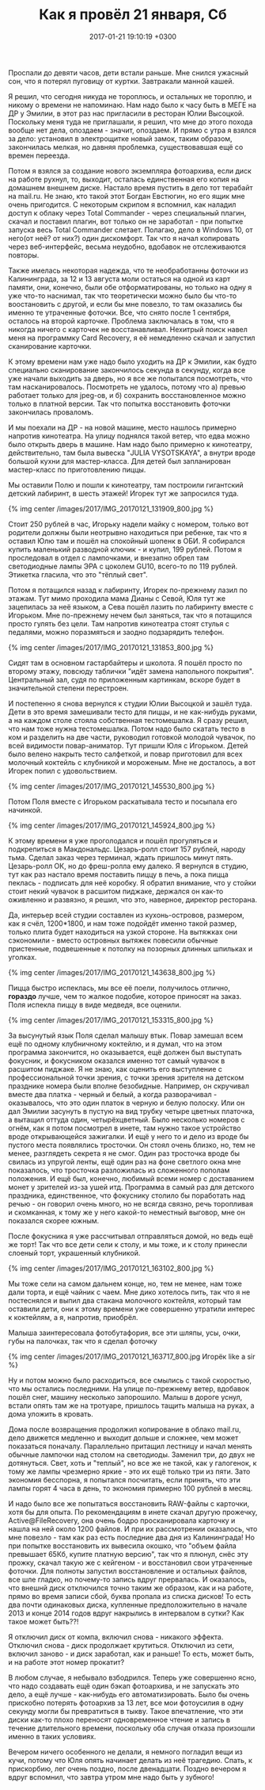﻿---
layout: post
title: "Как я провёл 21 января, Сб"
date: 2017-01-21 19:10:19 +0300
comments: true
categories: 
---
Проспали до девяти часов, дети встали раньше. Мне снился ужасный сон, что я потерял пуговицу от куртки. Завтракали манной кашей.

Я решил, что сегодня никуда не тороплюсь, и остальных не тороплю, и никому о времени не напоминаю. Нам надо было к часу быть в МЕГЕ на ДР у Эмилии, в этот раз нас пригласили в ресторан Юлии Высоцкой. Поскольку меня туда не приглашали, я решил, что мне до этого похода вообще нет дела, опоздаем - значит, опоздаем. И прямо с утра я взялся за дело: установил в электрощитке новый замок, таким образом, закончилась мелкая, но давняя проблемка, существовавшая ещё со времен переезда. 

Потом я взялся за создание нового экземпляра фотоархива, если диск на работе рухнул, то, выходит, осталась единственная его копия на домашнем внешнем диске. Настало время пустить в дело тот терабайт на mail.ru. Не знаю, кто такой этот Богдан Евстюгин, но его ящик мне очень пригодится. С некоторым скрипом я вспомнил, как наладил доступ к облаку через Total Commander - через специальный плагин, скачал и поставил плагин, вот только он не заработал - при попытке запуска весь Total Commander слетает. Полагаю, дело в Windows 10, от него(от неё? от них?) один дискомфорт. Так что я начал копировать через веб-интерфейс, весьма неудобно, вдобавок не отслеживаются повторы.

Также имелась некоторая надежда, что те необработанны фоточки из Калининграда, за 12 и 13 августа моли остаться на одной из карт памяти, они, конечно, были обе отформатированы, но только на одну я уже что-то наснимал, так что теоретически можно было бы что-то воостановить с другой, и если бы мне повезло, то там оказались бы именно те утраченные фоточки. Все, что снято после 1 сентября, осталось на второй карточке. Проблема заключалась в том, что я никогда ничего с карточек не восстанавливал. Нехитрый поиск навел меня на программку Card Recovery, я её немедленно скачал и запустил сканирование карточки. 

К этому времени нам уже надо было уходить на ДР к Эмилии, как будто специально сканирование закончилось секунда в секунду, когда все уже начали выходить за дверь, но я все же попытался посмотреть, что там насканировалось. Посмотреть не удалось, потому что а) превью работает только для jpeg-ов, и б) сохранить восстановленное можно только в платной версии. Так что попытка восстановить фоточки закончилась проваломъ.

И мы поехали на ДР - на новой машине, место нашлось примерно напротив кинотеатра. На улицу поднялся такой ветер, что едва можно было открыть дверь в машине. Нам надо было примерно к кинотеатру, действительно, там была вывеска "JULIA VYSOTSKAYA", а внутри вроде большой кухни для мастер-класса. Для детей был запланирован мастер-класс по приготовлению пиццы. 

Мы оставили Полю и пошли к кинотеатру, там построили гигантский детский лабиринт, в шесть этажей! Игорек тут же запросился туда.

{% img center /images/2017/IMG_20170121_131909_800.jpg %}

Стоит 250 рублей в час, Игорьку надели майку с номером, только вот родители должны были неотрывно находиться при ребенке, так что я оставил Юлю там и пошёл на спокойный шопенк в ОБИ. Я собирался купить маленький разводной ключик - и купил, 199 рублей. Потом я проследовал в отдел с лампочками, и внезапно обрел там светодиодные лампы ЭРА с цоколем GU10, всего-то по 119 рублей. Этикетка гласила, что это "тёплый свет".

Потом я потащился назад к лабиринту, Игорек по-прежнему лазил по этажам. Тут мимо проходила мама Дианы с Севой, Юля тут же зацепилась за неё языком, а Сева пошёл лазить по лабиринту вместе с Игорьком. Мне по-прежнему нечем был заняться, так что я потащился просто гулять без цели. Там напротив кинотеатра стоят стулья с педалями, можно поразмяться и заодно подзарядить телефон.

{% img center /images/2017/IMG_20170121_131853_800.jpg %}

Сидят там в основном гастарбайтеры и школота. Я пошёл просто по второму этажу, повсюду таблички "идёт замена напольного покрытия". Центральный зал, судя по приложенным картинкам, вскоре будет в значительной степени перестроен.

И постепенно я снова вернулся к студии Юлии Высоцкой и зашёл туда. Дети в это время замешивали тесто для пиццы, и не как-нибудь руками, а на каждом столе стояла собственная тестомешалка. Я сразу решил, что нам тоже нужна тестомешалка. Потом надо было скатать тесто в ком и разделить на две части, руководил готовкой молодой чувачок, по всей видимости повар-аниматор. Тут пришли Юля с Игорьком. Детей было велено накрыть тесто салфеткой, и повар приготовил для всех молочный коктейль с клубникой и мороженым. Мне не досталось, а вот Игорек попил с удовольствием.

{% img center /images/2017/IMG_20170121_145530_800.jpg %}

Потом Поля вместе с Игорьком раскатывала тесто и посыпала его начинкой. 

{% img center /images/2017/IMG_20170121_145924_800.jpg %}

К этому времени я уже проголодался и пошёл прогуляться и подкрепиться в Макдональдс. Цезарь-ролл стоит 157 рублей, народу тьма. Сделал заказ через терминал, ждать пришлось минут пять. Цезарь-ролл ОК, но до фреш-ролла ему далеко. Я вернулся в студию, тут как раз настало время поставить пиццу в печь, а пока пицца пеклась - подписать для неё коробку. Я обратил внимание, что у стойки стоит некий чувачок в расшитом пиджаке, держался он как-то оживленно и развязно, я решил, что это, наверное, директор ресторана. 

Да, интерьер всей студии составлен из кухонь-островов, размером, как я счёл, 1200\*1800, и нам тоже подойдёт именно такой размер, только плита будет находиться на узкой стороне. На вытяжках они сэкономили - вместо островных вытяжек повесили обычные пристенные, подвешенные к потолку на позорных длинных шпильках и уголках.

{% img center /images/2017/IMG_20170121_143638_800.jpg %}

Пицца быстро испеклась, мы все её поели, получилось отлично, **гораздо** лучше, чем то жалкое подобие, которое приносят на заказ. Поля испекла пиццу в виде медведя, все оценили. 

{% img center /images/2017/IMG_20170121_153315_800.jpg %}

За высунутый язык Поля сделал малышу втык. Повар замешал всем ещё по одному клубничному коктейлю, и я думал, что на этом программа закончится, но оказывается, ещё должен был выступать фокусник, и фокусником оказался именно тот самый чувачок в расшитом пиджаке. Я не знаю, как оценить его выступление с профессиональной точки зрения, с точки зрения зрителя на детском празднике номера были вполне безобидные. Например, он скручивал вместе два платка - черный и белый, а когда разворачивал - оказывалось, что это один платок в черную и белую полоску. Или он дал Эмилии засунуть в пустую на вид трубку четыре цветных платочка, а вытащил оттуда один, четырёхцветный. Было несколько номеров с огнём, как я потом посмотрел в инете, там нужно такое устройство вроде открывающейся зажигалки. И ещё у него то и дело из вроде бы пустого места появлялись тросточки. Он стоял очень близко, но, тем не менее, разглядеть секрета я не смог. Один раз тросточка вроде бы свилась из упругой ленты, ещё один раз на фоне светлого окна мне показалось, что тросточка разложилась из сложенного пополам положения. И ещё был, конечно, любимый всеми номер с доставанием монет у зрителей из-за ушей итд. Программа в самый раз для детского праздника, единственное, что фокуснику столило бы поработать над речью - он говорил очень много, но не всягда связно, речь торопливая и скомканная, к тому же у него какой-то неместный выговор, мне он показался скорее южным.   

После фокусника я уже рассчитывал отправляться домой, но ведь ещё же торт! Так что все дети сели к столу, и мы тоже, и к столу принесли слоеный торт, украшенный клубникой. 

{% img center /images/2017/IMG_20170121_163102_800.jpg %}

Мы тоже сели на самом дальнем конце, но, тем не менее, нам тоже дали торта, и ещё чайник с чаем. Мне дико хотелось пить, так что я не постеснялся и выпил два стакана молочного коктейля, который там оставили дети, они к этому времени уже совершенно утратили интерес к коктейлям, а я, напротив, приобрёл. 

Малыша заинтересовала фотобутафория, все эти шляпы, усы, очки, губы на палочках, так что я сделал фоточку 

{% img center /images/2017/IMG_20170121_163717_800.jpg Игорёк like a sir %}

Ну и потом можно было расходиться, все смылись с такой скоростью, что мы остались последними. На улице по-прежнему ветер, вдобавок пошёл снег, машину несколько запорошило. Малыш в дороге уснул, встали опять там же на тротуаре, пришлось тащить малыша на руках, а дома уложить в кровать.

Дома после возвращения продолжил копирование в облако mail.ru, дело движется медленно и выходит дольше и сложнее, чем может показаться поначалу. Параллельно притащил лестницу и начал менять обычные лампочки над столом на светодиоды. Заменил три, до двух не дотянуться. Свет, хоть и "теплый", но все же не такой, как у галогенок, к тому же лампы чрезмерно яркие - это их ещё только три из пяти. Зато экономия бесспорна, я попытался посчитать, если принять, что эти лампы горят 4 часа в день, то экономия примерно 100 рублей в месяц.

И надо было все же попытаться восстановить RAW-файлы с карточки, хотя бы для опыта. По рекомендациям в инете скачал другую прожечку, Active@FileRecovery, она очень бодро просканировала карточку и нашла на ней около 1200 файлов. И при их рассмотрении оказалось, что мне повезло - там как раз есть последние два дня из Калининграда! Но при попытке восстановить их вывесила окошко, что "объем файла превышает 65Кб, купите платную версию", так что я плюнул, снёс эту прожку, скачал такую же с кейгеном - и восстановил свои утраченные фоточки. Для полноты запустил восстановление и остальных файлов, все шле гладко, но почему-то запись вдруг прервалась. И оказалось, что внешнй диск отключился точно таким же образом, как и на работе, прямо во время записи сбой, буква пропала из списка дисков! То есть два почти одинаковых диска, купленные предположительно в начале 2013 и конце 2014 годов вдруг накрылись в интервалом в сутки? Как такое может быть??!

Я отключил диск от компа, включил снова - никакого эффекта. Отключил снова - диск продолжает крутиться. Отключил из сети, включил заново - и диск заработал, как и раньше! То есть, может быть, и на работе этот номер прокатит?

В любом случае, я небывало взбодрился. Теперь уже совершенно ясно, что надо создавать ещё один бэкап фотоархива, и не запускать это дело, а ещё лучше - как-нибудь его автоматизировать. Было бы очень прискобно потерять фотоархив за 13 лет, все мои фотоусилия в одну секунду могли бы превратиться в тыкву. Такое впечатление, что эти диски как-то плохо переносят одновременное чтение и запись в течение длительного времени, поскольку оба случая отказа произошли именно в таких условиях. 

Вечером ничего особенного не делали, я немного погладил вещи из кучи, потому что Юля опять начинает делать из неё трагедию. Спать, к прискорбию, лег очень поздно, после двенадцати. Поздно вечером я вдруг вспомнил, что завтра утром мне надо быть у зубного!